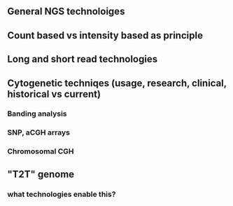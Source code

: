 ## General NGS technoloiges 

## Count based vs intensity based as principle

## Long and short read technologies

## Cytogenetic techniqes (usage, research, clinical, historical vs current)

### Banding analysis

### SNP, aCGH arrays

### Chromosomal CGH

## "T2T" genome

### what technologies enable this?




